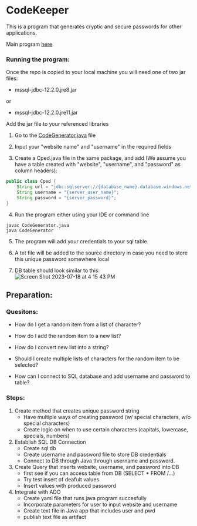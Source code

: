 # CodeKeeper
This is a program that generates cryptic and secure passwords for other applications.

Main program [here](./Generator/src/CodeGenerator.java)

### Running the program:

Once the repo is copied to your local machine you will need one of two jar files:
- mssql-jdbc-12.2.0.jre8.jar

or

- mssql-jdbc-12.2.0.jre11.jar

Add the jar file to your referenced libraries

1. Go to the [CodeGenerator.java](./Generator/src/CodeGenerator.java) file

2. Input your "website name" and "username" in the required fields

3. Create a Cped.java file in the same package, and add (We assume you have a table created with "website", "username", and "password" as column headers):

```java
public class Cped {
    String url = "jdbc:sqlserver://{database_name}.database.windows.net:1433;database={table_name}";
    String username = "{server_user_name}";
    String password = "{server_password}";
}
```

4. Run the program either using your IDE or command line

```
javac CodeGenerator.java
java CodeGenerator
```

5. The program will add your credentials to your sql table.

6. A txt file will be added to the source directory in case you need to store this unique password somewhere local

7. DB table should look similar to this:
![Screen Shot 2023-07-18 at 4 15 43 PM](https://github.com/jreynolds0962/CodeKeeper/assets/88413989/6f009ad4-6b83-4a34-a20a-39fc7b50d276)



## Preparation:

### Quesitons:

* How do I get a random item from a list of character?

* How do I add the random item to a new list?

* How do I convert new list into a string? 

* Should I create multiple lists of characters for the random item to be selected?

* How can I connect to SQL database and add username and password to table?

### Steps:

1. Create method that creates unique password string
   - Have multiple ways of creating password (w/ special characters, w/o special characters)
   - Create logic on when to use certain characters (capitals, lowercase, specials, numbers)
2. Establish SQL DB Connection
   - Create sql db
   - Create username and password file to store DB credentials
   - Connect to DB through Java through username and password.
3. Create Query that inserts website, username, and password into DB
   - first see if you can access table from DB (SELECT * FROM /...)
   - Try test insert of deafult values
   - Insert values with produced password
4. Integrate with ADO
   - Create yaml file that runs java program succesfully
   - Incorporate parameters for user to input website and username
   - Create text file in Java app that includes user and pwd
   - publish text file as artifact

